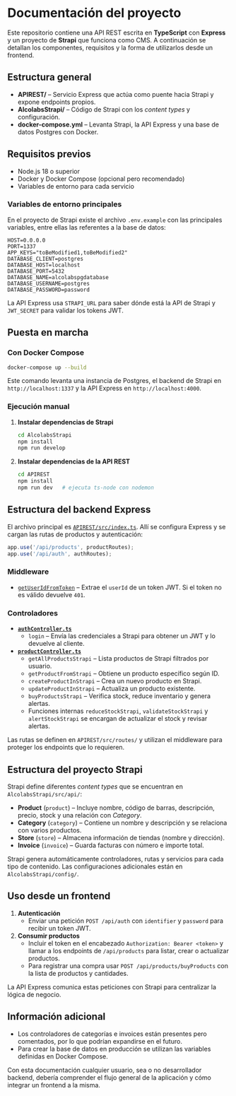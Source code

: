 # Documentación del proyecto

Este repositorio contiene una API REST escrita en **TypeScript** con **Express** y un proyecto de **Strapi** que funciona como CMS. A continuación se detallan los componentes, requisitos y la forma de utilizarlos desde un frontend.

## Estructura general

- **APIREST/** – Servicio Express que actúa como puente hacia Strapi y expone endpoints propios.
- **AlcolabsStrapi/** – Código de Strapi con los *content types* y configuración.
- **docker-compose.yml** – Levanta Strapi, la API Express y una base de datos Postgres con Docker.

## Requisitos previos

- Node.js 18 o superior
- Docker y Docker Compose (opcional pero recomendado)
- Variables de entorno para cada servicio

### Variables de entorno principales

En el proyecto de Strapi existe el archivo `.env.example` con las principales variables, entre ellas las referentes a la base de datos:

```env
HOST=0.0.0.0
PORT=1337
APP_KEYS="toBeModified1,toBeModified2"
DATABASE_CLIENT=postgres
DATABASE_HOST=localhost
DATABASE_PORT=5432
DATABASE_NAME=alcolabspgdatabase
DATABASE_USERNAME=postgres
DATABASE_PASSWORD=password
```

La API Express usa `STRAPI_URL` para saber dónde está la API de Strapi y `JWT_SECRET` para validar los tokens JWT.

## Puesta en marcha

### Con Docker Compose

```bash
docker-compose up --build
```

Este comando levanta una instancia de Postgres, el backend de Strapi en `http://localhost:1337` y la API Express en `http://localhost:4000`.

### Ejecución manual

1. **Instalar dependencias de Strapi**
   ```bash
   cd AlcolabsStrapi
   npm install
   npm run develop
   ```
2. **Instalar dependencias de la API REST**
   ```bash
   cd APIREST
   npm install
   npm run dev   # ejecuta ts-node con nodemon
   ```

## Estructura del backend Express

El archivo principal es [`APIREST/src/index.ts`](APIREST/src/index.ts). Allí se configura Express y se cargan las rutas de productos y autenticación:

```ts
app.use('/api/products', productRoutes);
app.use('/api/auth', authRoutes);
```

### Middleware

- [`getUserIdFromToken`](APIREST/src/middlewares/userFromToken.ts) – Extrae el `userId` de un token JWT. Si el token no es válido devuelve `401`.

### Controladores

- **[`authController.ts`](APIREST/src/controllers/authController.ts)**
  - `login` – Envía las credenciales a Strapi para obtener un JWT y lo devuelve al cliente.
- **[`productController.ts`](APIREST/src/controllers/productController.ts)**
  - `getAllProductsStrapi` – Lista productos de Strapi filtrados por usuario.
  - `getProductFromStrapi` – Obtiene un producto específico según ID.
  - `createProductInStrapi` – Crea un nuevo producto en Strapi.
  - `updateProductInStrapi` – Actualiza un producto existente.
  - `buyProductsStrapi` – Verifica stock, reduce inventario y genera alertas.
  - Funciones internas `reduceStockStrapi`, `validateStockStrapi` y `alertStockStrapi` se encargan de actualizar el stock y revisar alertas.

Las rutas se definen en `APIREST/src/routes/` y utilizan el middleware para proteger los endpoints que lo requieren.

## Estructura del proyecto Strapi

Strapi define diferentes *content types* que se encuentran en `AlcolabsStrapi/src/api/`:

- **Product** (`product`) – Incluye nombre, código de barras, descripción, precio, stock y una relación con *Category*.
- **Category** (`category`) – Contiene un nombre y descripción y se relaciona con varios productos.
- **Store** (`store`) – Almacena información de tiendas (nombre y dirección).
- **Invoice** (`invoice`) – Guarda facturas con número e importe total.

Strapi genera automáticamente controladores, rutas y servicios para cada tipo de contenido. Las configuraciones adicionales están en `AlcolabsStrapi/config/`.

## Uso desde un frontend

1. **Autenticación**
   - Enviar una petición `POST /api/auth` con `identifier` y `password` para recibir un token JWT.
2. **Consumir productos**
   - Incluir el token en el encabezado `Authorization: Bearer <token>` y llamar a los endpoints de `/api/products` para listar, crear o actualizar productos.
   - Para registrar una compra usar `POST /api/products/buyProducts` con la lista de productos y cantidades.

La API Express comunica estas peticiones con Strapi para centralizar la lógica de negocio.

## Información adicional

- Los controladores de categorías e invoices están presentes pero comentados, por lo que podrían expandirse en el futuro.
- Para crear la base de datos en producción se utilizan las variables definidas en Docker Compose.

Con esta documentación cualquier usuario, sea o no desarrollador backend, debería comprender el flujo general de la aplicación y cómo integrar un frontend a la misma.

